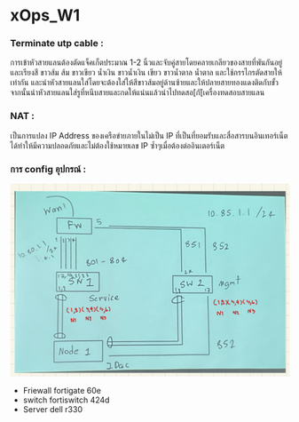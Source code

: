 # xOps_W1

### Terminate utp cable :
การเข้าหัวสายแลนต้องตัดแจ็คเก็ตประมาณ 1-2 นิ้วและจับคู่สายโดยคลายเกลียวของสายที่พันกันอยู่และเรียงสี ขาวส้ม ส้ม ขาวเขียว น้ำเงิน ขาวน้ำเงิน เขียว ขาวน้ำตาล น้ำตาล และใช้กรรไกรตัดสายให้เท่ากัน และนำหัวสายแลนใส่โดยจะต้องใส่ให้สีขาวส้มอยู่ด้านซ้ายและให้ปลายสายทองแดงติดกับขั้ว จากนั้นนำหัวสายแลนใส่รูที่หนีบสายและกดให้แน่นแล้วนำไปทดสอ[กั[เครื่องทดสอบสายแลน

### NAT :
เป็นการแปลง IP Address ของเครือข่ายภายในไม่เป็น IP ที่เป็นที่ยอมรับและสื่อสารบนอินเทอร์เน็ตได้ทำให้มีความปลอดภัยและไม่ต้องใช้หมายเลข IP ซ้ำๆเมื่อต้องต่ออินเตอร์เน็ต

### การ config อุปกรณ์ :
![Image Description](76971D50-5FB6-4988-BAD0-C0AAC07B73E1.jpg)
- Friewall fortigate 60e
- switch fortiswitch 424d
- Server dell r330
